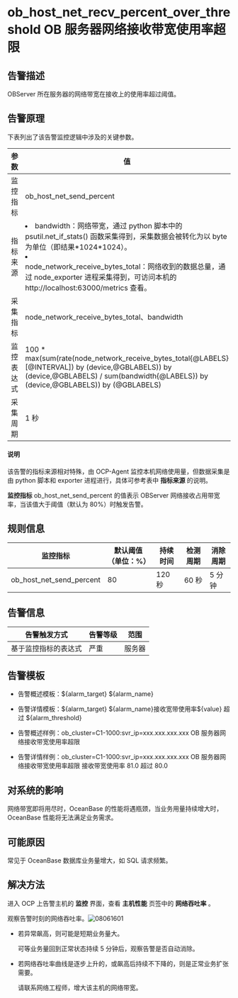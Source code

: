 ob_host_net_recv_percent_over_threshold OB 服务器网络接收带宽使用率超限
==============================================================================

**告警描述**
-----------------------------

OBServer 所在服务器的网络带宽在接收上的使用率超过阈值。

告警原理
-------------------------

下表列出了该告警监控逻辑中涉及的关键参数。

|  参数   |                                                                                                                                                     值                                                                                                                                                     |
|-------|-----------------------------------------------------------------------------------------------------------------------------------------------------------------------------------------------------------------------------------------------------------------------------------------------------------|
| 监控指标  | ob_host_net_send_percent                                                                                                                                                                                                                                                                                  |
| 指标来源  | <li> bandwidth：网络带宽，通过 python 脚本中的 psutil.net_if_stats() 函数采集得到，采集数据会被转化为以 byte 为单位（即结果\*1024\*1024）。  <li>  </li> node_network_receive_bytes_total：网络收到的数据总量，通过 node_exporter 进程采集得到，可访问本机的 http://localhost:63000/metrics 查看。 </li>   |
| 采集指标  | node_network_receive_bytes_total、bandwidth                                                                                                                                                                                                                                                                |
| 监控表达式 | 100 * max(sum(rate(node_network_receive_bytes_total{@LABELS}[@INTERVAL\]) by (device,@GBLABELS)) by (device,@GBLABELS) / sum(bandwidth{@LABELS}) by (device,@GBLABELS)) by (@GBLABELS)                                                                                                                  |
| 采集周期  | 1 秒                                                                                                                                                                                                                                                                                                       |

<main id="notice" type='explain'>
    <h4>说明</h4>
    <p>该告警的指标来源相对特殊，由 OCP-Agent 监控本机网络使用量，但数据采集是由 python 脚本和 exporter 进程进行，具体可参考表中 <b>指标来源</b> 的说明。</p>
 </main>

**监控指标** ob_host_net_send_percent 的值表示 OBServer 网络接收占用带宽率，当该值大于阈值（默认为 80%）时触发告警。

**规则信息**
-----------------------------

|           监控指标           | 默认阈值（单位：%） | 持续时间  | 检测周期 | 消除周期 |
|--------------------------|------------|-------|------|------|
| ob_host_net_send_percent | 80         | 120 秒 | 60 秒 | 5 分钟 |

**告警信息**
-----------------------------

|   告警触发方式   | 告警等级 | 范围  |
|------------|------|-----|
| 基于监控指标的表达式 | 严重   | 服务器 |

**告警模板**
-----------------------------

* 告警概述模板：\${alarm_target} ${alarm_name}

* 告警详情模板：\${alarm_target} \${alarm_name}接收宽带使用率\${value} 超过 ${alarm_threshold}

* 告警概述样例：ob_cluster=C1-1000:svr_ip=xxx.xxx.xxx.xxx OB 服务器网络接收带宽使用率超限

* 告警详情样例：ob_cluster=C1-1000:svr_ip=xxx.xxx.xxx.xxx OB 服务器网络接收带宽使用率超限 接收带宽使用率 81.0 超过 80.0

**对系统的影响**
-------------------------------

网络带宽即将用尽时，OceanBase 的性能将遇瓶颈，当业务用量持续增大时，OceanBase 性能将无法满足业务需求。

**可能原因**
-----------------------------

常见于 OceanBase 数据库业务量增大，如 SQL 请求频繁。

解决方法
-------------------------

进入 OCP 上告警主机的 **监控** 界面，查看 **主机性能** 页签中的 **网络吞吐率** 。

观察告警时刻的网络吞吐率。![08061601](https://help-static-aliyun-doc.aliyuncs.com/assets/img/zh-CN/9177829261/p302075.png)

* 若异常飙高，则可能是短期业务量大。

  可等业务量回到正常状态持续 5 分钟后，观察告警是否自动消除。
  
* 若网络吞吐率曲线是逐步上升的，或飙高后持续不下降的，则是正常业务扩张需要。

  请联系网络工程师，增大该主机的网络带宽。
